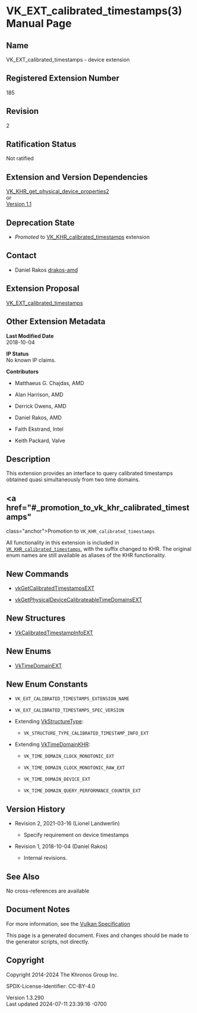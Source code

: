 # VK_EXT_calibrated_timestamps(3) Manual Page

## Name

VK_EXT_calibrated_timestamps - device extension



## <a href="#_registered_extension_number" class="anchor"></a>Registered Extension Number

185

## <a href="#_revision" class="anchor"></a>Revision

2

## <a href="#_ratification_status" class="anchor"></a>Ratification Status

Not ratified

## <a href="#_extension_and_version_dependencies" class="anchor"></a>Extension and Version Dependencies

[VK_KHR_get_physical_device_properties2](https://registry.khronos.org/vulkan/specs/1.3-extensions/man/html/VK_KHR_get_physical_device_properties2.html)  
or  
[Version 1.1](#versions-1.1)  

## <a href="#_deprecation_state" class="anchor"></a>Deprecation State

- *Promoted* to
  [VK_KHR_calibrated_timestamps](https://registry.khronos.org/vulkan/specs/1.3-extensions/man/html/VK_KHR_calibrated_timestamps.html)
  extension

## <a href="#_contact" class="anchor"></a>Contact

- Daniel Rakos <a
  href="https://github.com/KhronosGroup/Vulkan-Docs/issues/new?body=%5BVK_EXT_calibrated_timestamps%5D%20@drakos-amd%0A*Here%20describe%20the%20issue%20or%20question%20you%20have%20about%20the%20VK_EXT_calibrated_timestamps%20extension*"
  target="_blank" rel="nofollow noopener"><em></em>drakos-amd</a>

## <a href="#_extension_proposal" class="anchor"></a>Extension Proposal

[VK_EXT_calibrated_timestamps](https://github.com/KhronosGroup/Vulkan-Docs/tree/main/proposals/VK_EXT_calibrated_timestamps.adoc)

## <a href="#_other_extension_metadata" class="anchor"></a>Other Extension Metadata

**Last Modified Date**  
2018-10-04

**IP Status**  
No known IP claims.

**Contributors**  
- Matthaeus G. Chajdas, AMD

- Alan Harrison, AMD

- Derrick Owens, AMD

- Daniel Rakos, AMD

- Faith Ekstrand, Intel

- Keith Packard, Valve

## <a href="#_description" class="anchor"></a>Description

This extension provides an interface to query calibrated timestamps
obtained quasi simultaneously from two time domains.

## <a href="#_promotion_to_vk_khr_calibrated_timestamps"
class="anchor"></a>Promotion to `VK_KHR_calibrated_timestamps`

All functionality in this extension is included in
[`VK_KHR_calibrated_timestamps`](https://registry.khronos.org/vulkan/specs/1.3-extensions/man/html/VK_KHR_calibrated_timestamps.html),
with the suffix changed to KHR. The original enum names are still
available as aliases of the KHR functionality.

## <a href="#_new_commands" class="anchor"></a>New Commands

- [vkGetCalibratedTimestampsEXT](https://registry.khronos.org/vulkan/specs/1.3-extensions/man/html/vkGetCalibratedTimestampsEXT.html)

- [vkGetPhysicalDeviceCalibrateableTimeDomainsEXT](https://registry.khronos.org/vulkan/specs/1.3-extensions/man/html/vkGetPhysicalDeviceCalibrateableTimeDomainsEXT.html)

## <a href="#_new_structures" class="anchor"></a>New Structures

- [VkCalibratedTimestampInfoEXT](https://registry.khronos.org/vulkan/specs/1.3-extensions/man/html/VkCalibratedTimestampInfoEXT.html)

## <a href="#_new_enums" class="anchor"></a>New Enums

- [VkTimeDomainEXT](https://registry.khronos.org/vulkan/specs/1.3-extensions/man/html/VkTimeDomainEXT.html)

## <a href="#_new_enum_constants" class="anchor"></a>New Enum Constants

- `VK_EXT_CALIBRATED_TIMESTAMPS_EXTENSION_NAME`

- `VK_EXT_CALIBRATED_TIMESTAMPS_SPEC_VERSION`

- Extending [VkStructureType](https://registry.khronos.org/vulkan/specs/1.3-extensions/man/html/VkStructureType.html):

  - `VK_STRUCTURE_TYPE_CALIBRATED_TIMESTAMP_INFO_EXT`

- Extending [VkTimeDomainKHR](https://registry.khronos.org/vulkan/specs/1.3-extensions/man/html/VkTimeDomainKHR.html):

  - `VK_TIME_DOMAIN_CLOCK_MONOTONIC_EXT`

  - `VK_TIME_DOMAIN_CLOCK_MONOTONIC_RAW_EXT`

  - `VK_TIME_DOMAIN_DEVICE_EXT`

  - `VK_TIME_DOMAIN_QUERY_PERFORMANCE_COUNTER_EXT`

## <a href="#_version_history" class="anchor"></a>Version History

- Revision 2, 2021-03-16 (Lionel Landwerlin)

  - Specify requirement on device timestamps

- Revision 1, 2018-10-04 (Daniel Rakos)

  - Internal revisions.

## <a href="#_see_also" class="anchor"></a>See Also

No cross-references are available

## <a href="#_document_notes" class="anchor"></a>Document Notes

For more information, see the <a
href="https://registry.khronos.org/vulkan/specs/1.3-extensions/html/vkspec.html#VK_EXT_calibrated_timestamps"
target="_blank" rel="noopener">Vulkan Specification</a>

This page is a generated document. Fixes and changes should be made to
the generator scripts, not directly.

## <a href="#_copyright" class="anchor"></a>Copyright

Copyright 2014-2024 The Khronos Group Inc.

SPDX-License-Identifier: CC-BY-4.0

Version 1.3.290  
Last updated 2024-07-11 23:39:16 -0700
